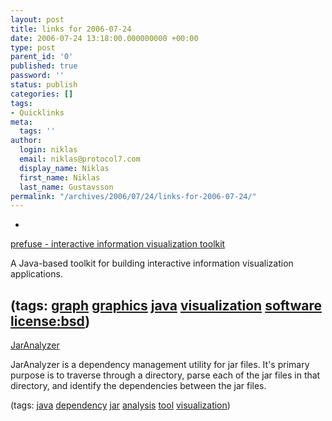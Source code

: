 ```yaml
---
layout: post
title: links for 2006-07-24
date: 2006-07-24 13:18:00.000000000 +00:00
type: post
parent_id: '0'
published: true
password: ''
status: publish
categories: []
tags:
- Quicklinks
meta:
  tags: ''
author:
  login: niklas
  email: niklas@protocol7.com
  display_name: Niklas
  first_name: Niklas
  last_name: Gustavsson
permalink: "/archives/2006/07/24/links-for-2006-07-24/"
---
```

- 
[prefuse - interactive information visualization toolkit](http://prefuse.org/)

A Java-based toolkit for building interactive information visualization applications.

(tags: [graph](http://del.icio.us/protocol7/graph) [graphics](http://del.icio.us/protocol7/graphics) [java](http://del.icio.us/protocol7/java) [visualization](http://del.icio.us/protocol7/visualization) [software](http://del.icio.us/protocol7/software) [license:bsd](http://del.icio.us/protocol7/license:bsd))
- 
[JarAnalyzer](http://www.kirkk.com/main/Main/JarAnalyzer)

JarAnalyzer is a dependency management utility for jar files. It's primary purpose is to traverse through a directory, parse each of the jar files in that directory, and identify the dependencies between the jar files.

(tags: [java](http://del.icio.us/protocol7/java) [dependency](http://del.icio.us/protocol7/dependency) [jar](http://del.icio.us/protocol7/jar) [analysis](http://del.icio.us/protocol7/analysis) [tool](http://del.icio.us/protocol7/tool) [visualization](http://del.icio.us/protocol7/visualization))
